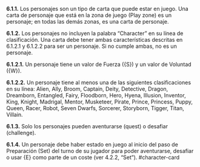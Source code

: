 
**6.1.1.** Los personajes son un tipo de carta que puede estar en juego. Una carta de personaje que está en la zona de juego (Play zone) es un personaje; en todas las demás zonas, es una carta de personaje.  

**6.1.2.** Los personajes no incluyen la palabra “Character” en su línea de clasificación. Una carta debe tener ambas características descritas en 6.1.2.1 y 6.1.2.2 para ser un personaje. Si no cumple ambas, no es un personaje.  

**6.1.2.1.** Un personaje tiene un valor de Fuerza ({S}) y un valor de Voluntad ({W}).  

**6.1.2.2.** Un personaje tiene al menos una de las siguientes clasificaciones en su línea: Alien, Ally, Broom, Captain, Deity, Detective, Dragon, Dreamborn, Entangled, Fairy, Floodborn, Hero, Hyena, Illusion, Inventor, King, Knight, Madrigal, Mentor, Musketeer, Pirate, Prince, Princess, Puppy, Queen, Racer, Robot, Seven Dwarfs, Sorcerer, Storyborn, Tigger, Titan, Villain.  

**6.1.3.** Solo los personajes pueden aventurarse (quest) o desafiar (challenge).  

**6.1.4.** Un personaje debe haber estado en juego al inicio del paso de Preparación (Set) del turno de su jugador para poder aventurarse, desafiar o usar {E} como parte de un coste (ver 4.2.2, “Set”).
#character-card